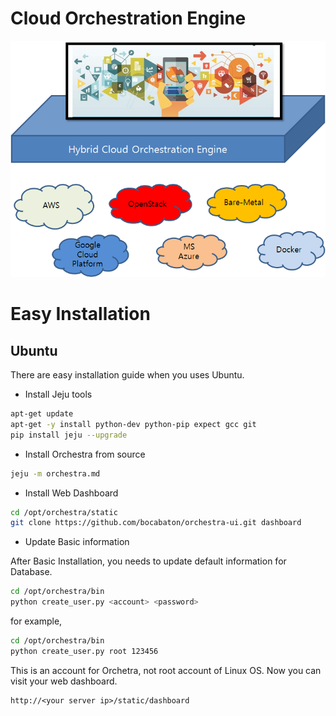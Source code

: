# Cloud Orchestration Engine

<img src="https://raw.githubusercontent.com/bocabaton/orchestra/master/docs/architecture/concept.png">

# Easy Installation

## Ubuntu

There are easy installation guide when you uses Ubuntu.

* Install Jeju tools

~~~bash
apt-get update
apt-get -y install python-dev python-pip expect gcc git
pip install jeju --upgrade
~~~

* Install Orchestra from source

~~~bash
jeju -m orchestra.md
~~~

* Install Web Dashboard

~~~bash
cd /opt/orchestra/static
git clone https://github.com/bocabaton/orchestra-ui.git dashboard
~~~

* Update Basic information

After Basic Installation, you needs to update default information for Database.

~~~bash
cd /opt/orchestra/bin
python create_user.py <account> <password>
~~~

for example,
~~~bash
cd /opt/orchestra/bin
python create_user.py root 123456
~~~

This is an account for Orchetra, not root account of Linux OS.
Now you can visit your web dashboard.

~~~text
http://<your server ip>/static/dashboard
~~~
